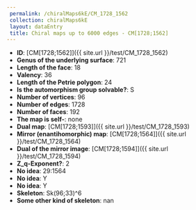 ```yaml
--- 
 permalink: /chiralMaps6kE/CM_1728_1562 
 collection: chiralMaps6kE
 layout: dataEntry
 title: Chiral maps up to 6000 edges - CM[1728;1562]
---
```


- **ID**: [CM[1728;1562]]({{ site.url }}/test/CM_1728_1562)
- **Genus of the underlying surface**: 721
- **Length of the face**: 18
- **Valency**: 36
- **Length of the Petrie polygon**: 24
- **Is the automorphism group solvable?**: S
- **Number of vertices**: 96
- **Number of edges**: 1728
- **Number of faces**: 192
- **The map is self-**: none
- **Dual map**: [CM[1728;1593]]({{ site.url }}/test/CM_1728_1593)
- **Mirror (enantihomorphic) map**: [CM[1728;1564]]({{ site.url }}/test/CM_1728_1564)
- **Dual of the mirror image**: [CM[1728;1594]]({{ site.url }}/test/CM_1728_1594)
- **Z_q-Exponent?**: 2
- **No idea**:  29:1564
- **No idea**: Y
- **No idea**: Y
- **Skeleton**: Sk(96;33)^6
- **Some other kind of skeleton**: nan
